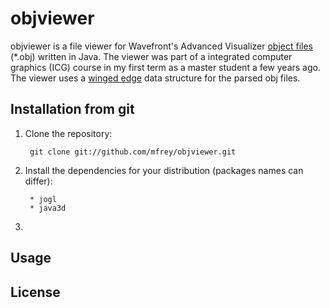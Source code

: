 objviewer
=========
objviewer is a file viewer for Wavefront's Advanced Visualizer [object files][1] (*.obj) written in Java. 
The viewer was part of a integrated computer graphics (ICG) course in my first term as a master student a
few years ago. The viewer uses a [winged edge][2] data structure for the parsed obj files.


Installation from git
---------------------
1. Clone the repository:

  		git clone git://github.com/mfrey/objviewer.git

2. Install the dependencies for your distribution (packages names can differ):

		* jogl
		* java3d

3. 

Usage
-----




License
-------


[1]:http://paulbourke.net/dataformats/obj/
[2]:http://en.wikipedia.org/wiki/Winged_edge

